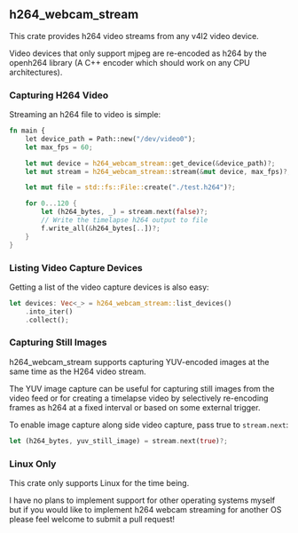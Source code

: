 ## h264_webcam_stream

This crate provides h264 video streams from any v4l2 video device.

Video devices that only support mjpeg are re-encoded as h264 by the openh264 library (A C++ encoder which should work on any CPU architectures).

### Capturing H264 Video

Streaming an h264 file to video is simple:

```rust
fn main {
    let device_path = Path::new("/dev/video0");
    let max_fps = 60;

    let mut device = h264_webcam_stream::get_device(&device_path)?;
    let mut stream = h264_webcam_stream::stream(&mut device, max_fps)?;

    let mut file = std::fs::File::create("./test.h264")?;

    for 0...120 {
        let (h264_bytes, _) = stream.next(false)?;
        // Write the timelapse h264 output to file
        f.write_all(&h264_bytes[..])?;
    }
}
```

### Listing Video Capture Devices

Getting a list of the video capture devices is also easy:

```rust
let devices: Vec<_> = h264_webcam_stream::list_devices()
    .into_iter()
    .collect();
```

### Capturing Still Images

h264_webcam_stream supports capturing YUV-encoded images at the same time as the H264 video stream.

The YUV image capture can be useful for capturing still images from the video feed or for creating a timelapse video by selectively re-encoding frames as h264 at a fixed interval or based on some external trigger.

To enable image capture along side video capture, pass true to `stream.next`:

```rust
let (h264_bytes, yuv_still_image) = stream.next(true)?;
```

### Linux Only

This crate only supports Linux for the time being.

I have no plans to implement support for other operating systems myself but if you would like to implement h264 webcam streaming for another OS please feel welcome to submit a pull request!
